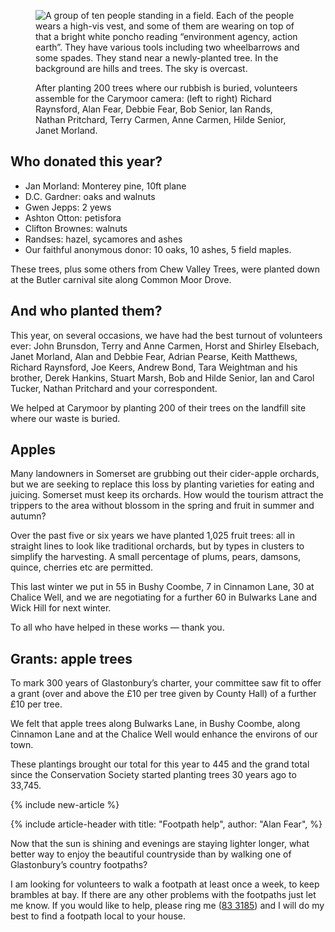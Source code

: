 <figure>
<img src="../treevolunteers_022.jpg" alt="A group of ten people standing in a field. Each of the people wears a high-vis vest, and some of them are wearing on top of that a bright white poncho reading “environment agency, action earth”. They have various tools including two wheelbarrows and some spades. They stand near a newly-planted tree. In the background are hills and trees. The sky is overcast.">
<figcaption>

After planting 200 trees where our rubbish is buried, volunteers
assemble for the Carymoor camera: (left to right) Richard Raynsford,
Alan Fear, Debbie Fear, Bob Senior, Ian Rands, Nathan Pritchard, Terry
Carmen, Anne Carmen, Hilde Senior, Janet Morland.

</figcaption>
</figure>

Who donated this year?
----------------------

- Jan Morland: Monterey pine, 10ft plane
- D.C. Gardner: oaks and walnuts
- Gwen Jepps: 2 yews
- Ashton Otton: petisfora
- Clifton Brownes: walnuts
- Randses: hazel, sycamores and ashes
- Our faithful anonymous donor: 10 oaks, 10 ashes, 5 field maples.

These trees, plus some others from Chew Valley Trees, were planted down
at the Butler carnival site along Common Moor Drove.

And who planted them?
---------------------

This year, on several occasions, we have had the best turnout of
volunteers ever: John Brunsdon, Terry and Anne Carmen, Horst and Shirley
Elsebach, Janet Morland, Alan and Debbie Fear, Adrian Pearse, Keith
Matthews, Richard Raynsford, Joe Keers, Andrew Bond, Tara Weightman and
his brother, Derek Hankins, Stuart Marsh, Bob and Hilde Senior, Ian and
Carol Tucker, Nathan Pritchard and your correspondent.

We helped at Carymoor by planting 200 of their trees on the landfill
site where our waste is buried.

Apples
------

Many landowners in Somerset are grubbing out their cider-apple orchards,
but we are seeking to replace this loss by planting varieties for eating
and juicing. Somerset must keep its orchards. How would the tourism
attract the trippers to the area without blossom in the spring and fruit
in summer and autumn?

Over the past five or six years we have planted 1,025 fruit trees: all
in straight lines to look like traditional orchards, but by types in
clusters to simplify the harvesting. A small percentage of plums, pears,
damsons, quince, cherries etc are permitted.

This last winter we put in 55 in Bushy Coombe, 7 in Cinnamon Lane, 30 at
Chalice Well, and we are negotiating for a further 60 in Bulwarks Lane
and Wick Hill for next winter.

To all who have helped in these works — thank you.

Grants: apple trees
-------------------

To mark 300 years of Glastonbury’s charter, your committee saw fit to
offer a grant (over and above the £10 per tree given by County Hall) of
a further £10 per tree.

We felt that apple trees along Bulwarks Lane, in Bushy Coombe, along
Cinnamon Lane and at the Chalice Well would enhance the environs of our
town.

These plantings brought our total for this year to 445 and the grand
total since the Conservation Society started planting trees 30 years ago
to 33,745.

{% include new-article %}

{% include article-header with
	title: "Footpath help",
	author: "Alan Fear",
%}

Now that the sun is shining and evenings are staying lighter longer,
what better way to enjoy the beautiful countryside than by walking one
of Glastonbury’s country footpaths?

I am looking for volunteers to walk a footpath at least once a week, to
keep brambles at bay. If there are any other problems with the footpaths
just let me know. If you would like to help, please ring me
([83 3185](tel:+441458833185))
and I will do my best to find a footpath local to your house.
